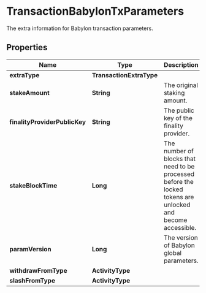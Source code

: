 

# TransactionBabylonTxParameters

The extra information for Babylon transaction parameters.

## Properties

| Name | Type | Description | Notes |
|------------ | ------------- | ------------- | -------------|
|**extraType** | **TransactionExtraType** |  |  |
|**stakeAmount** | **String** | The original staking amount. |  [optional] |
|**finalityProviderPublicKey** | **String** | The public key of the finality provider. |  [optional] |
|**stakeBlockTime** | **Long** | The number of blocks that need to be processed before the locked tokens are unlocked and become accessible. |  [optional] |
|**paramVersion** | **Long** | The version of Babylon global parameters. |  [optional] |
|**withdrawFromType** | **ActivityType** |  |  [optional] |
|**slashFromType** | **ActivityType** |  |  [optional] |



